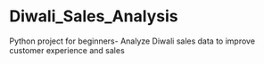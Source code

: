 # Diwali_Sales_Analysis
Python project for beginners- Analyze Diwali sales data to improve customer experience and sales

